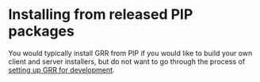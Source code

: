 # Installing from released PIP packages

You would typically install GRR from PIP if you would like to build your own
client and server installers, but do not want to go through the
process of [setting up GRR for development](from-source).
